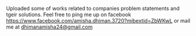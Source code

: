 Uploaded some of works related to companies problem statements and tgeir solutions. Feel free to ping me up on facebook https://www.facebook.com/amisha.dhiman.3720?mibextid=ZbWKwL or mail me at dhimanamisha24@gmail.com
